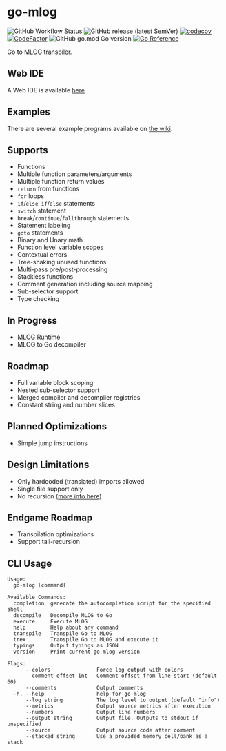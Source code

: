 # go-mlog

![GitHub Workflow Status](https://img.shields.io/github/workflow/status/vilsol/go-mlog/build)
![GitHub release (latest SemVer)](https://img.shields.io/github/v/release/vilsol/go-mlog)
[![codecov](https://codecov.io/gh/Vilsol/go-mlog/branch/master/graph/badge.svg?token=LFNKYWS0N2)](https://codecov.io/gh/Vilsol/go-mlog)
[![CodeFactor](https://www.codefactor.io/repository/github/vilsol/go-mlog/badge)](https://www.codefactor.io/repository/github/vilsol/go-mlog)
![GitHub go.mod Go version](https://img.shields.io/github/go-mod/go-version/vilsol/go-mlog)
[![Go Reference](https://pkg.go.dev/badge/github.com/Vilsol/go-mlog.svg)](https://pkg.go.dev/github.com/Vilsol/go-mlog)

Go to MLOG transpiler.

## Web IDE

A Web IDE is available [here](https://vilsol.github.io/go-mlog-web/?1)

## Examples

There are several example programs available on [the wiki](https://github.com/Vilsol/go-mlog/wiki/Examples).

## Supports

* Functions
* Multiple function parameters/arguments
* Multiple function return values
* `return` from functions
* `for` loops
* `if`/`else if`/`else` statements
* `switch` statement
* `break`/`continue`/`fallthrough` statements
* Statement labeling
* `goto` statements
* Binary and Unary math
* Function level variable scopes
* Contextual errors
* Tree-shaking unused functions
* Multi-pass pre/post-processing
* Stackless functions
* Comment generation including source mapping
* Sub-selector support
* Type checking

## In Progress

* MLOG Runtime
* MLOG to Go decompiler

## Roadmap

* Full variable block scoping
* Nested sub-selector support
* Merged compiler and decompiler registries
* Constant string and number slices

## Planned Optimizations

* Simple jump instructions

## Design Limitations

* Only hardcoded (translated) imports allowed
* Single file support only
* No recursion ([more info here](RECURSION.md))

## Endgame Roadmap

* Transpilation optimizations
* Support tail-recursion

## CLI Usage

```
Usage:
  go-mlog [command]

Available Commands:
  completion  generate the autocompletion script for the specified shell
  decompile   Decompile MLOG to Go
  execute     Execute MLOG
  help        Help about any command
  transpile   Transpile Go to MLOG
  trex        Transpile Go to MLOG and execute it
  typings     Output typings as JSON
  version     Print current go-mlog version

Flags:
      --colors               Force log output with colors
      --comment-offset int   Comment offset from line start (default 60)
      --comments             Output comments
  -h, --help                 help for go-mlog
      --log string           The log level to output (default "info")
      --metrics              Output source metrics after execution
      --numbers              Output line numbers
      --output string        Output file. Outputs to stdout if unspecified
      --source               Output source code after comment
      --stacked string       Use a provided memory cell/bank as a stack
```